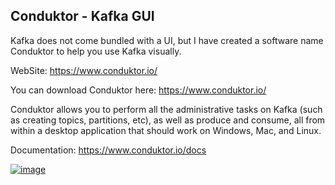 

## Conduktor - Kafka GUI
Kafka does not come bundled with a UI, but I have created a software name Conduktor to help you use Kafka visually.

WebSite:
https://www.conduktor.io/

You can download Conduktor here: https://www.conduktor.io/

Conduktor allows you to perform all the administrative tasks on Kafka (such as creating topics, partitions, etc), as well as produce and consume, all from within a desktop application that should work on Windows, Mac, and Linux.

Documentation: https://www.conduktor.io/docs


[![image](https://images.ctfassets.net/lm7q36eaz111/2EvLotNXskA0GeDSHXwfYI/4f427b2ee72aed13b5d2ca0775c36bc7/screenshot-header.png)](https://images.ctfassets.net/lm7q36eaz111/2EvLotNXskA0GeDSHXwfYI/4f427b2ee72aed13b5d2ca0775c36bc7/screenshot-header.png)
